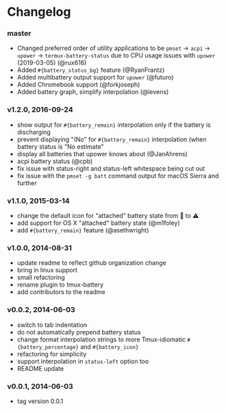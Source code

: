 # Changelog

### master
- Changed preferred order of utility applications to be `pmset` -> `acpi` -> `upower` -> `termux-battery-status` due to CPU usage issues with `upower` (2019-03-05) (@rux616)
- Added `#{battery_status_bg}` feature (@RyanFrantz) 
- Added multibattery output support for `upower` (@futuro)
- Added Chromebook support (@forkjoseph)
- Added battery graph, simplify interpolation (@levens)

### v1.2.0, 2016-09-24
- show output for `#{battery_remain}` interpolation only if the battery is
  discharging
- prevent displaying "(No" for `#{battery_remain}` interpolation (when battery
  status is "No estimate"
- display all batteries that upower knows about (@JanAhrens)
- acpi battery status (@cpb)
- fix issue with status-right and status-left whitespace being cut out
- fix issue with the `pmset -g batt` command output for macOS Sierra and further 

### v1.1.0, 2015-03-14
- change the default icon for "attached" battery state from :snail: to :warning:
- add support for OS X "attached" battery state (@m1foley)
- add `#{battery_remain}` feature (@asethwright)

### v1.0.0, 2014-08-31
- update readme to reflect github organization change
- bring in linux support
- small refactoring
- rename plugin to tmux-battery
- add contributors to the readme

### v0.0.2, 2014-06-03
- switch to tab indentation
- do not automatically prepend battery status
- change format interpolation strings to more Tmux-idiomatic
  `#{battery_percentage}` and `#{battery_icon}`
- refactoring for simplicity
- support interpolation in `status-left` option too
- README update

### v0.0.1, 2014-06-03
- tag version 0.0.1
